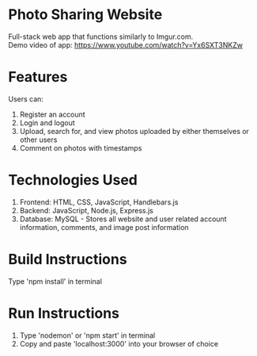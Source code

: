 # Photo Sharing Website
Full-stack web app that functions similarly to Imgur.com.<br>
Demo video of app: https://www.youtube.com/watch?v=Yx6SXT3NKZw

# Features
Users can:
1. Register an account
2. Login and logout
3. Upload, search for, and view photos uploaded by either themselves or other users
4. Comment on photos with timestamps

# Technologies Used
1. Frontend: HTML, CSS, JavaScript, Handlebars.js
2. Backend: JavaScript, Node.js, Express.js
3. Database: MySQL - Stores all website and user related account information, comments, and image post information

# Build Instructions
Type 'npm install' in terminal

# Run Instructions
1. Type 'nodemon' or 'npm start' in terminal 
2. Copy and paste 'localhost:3000' into your browser of choice
